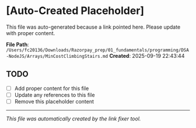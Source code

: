 # [Auto-Created Placeholder]

This file was auto-generated because a link pointed here.
Please update with proper content.

**File Path**: `/Users/fc20136/Downloads/Razorpay_prep/01_fundamentals/programming/DSA-NodeJS/Arrays/MinCostClimbingStairs.md`
**Created**: 2025-09-19 22:43:44

## TODO
- [ ] Add proper content for this file
- [ ] Update any references to this file
- [ ] Remove this placeholder content

---
*This file was automatically created by the link fixer tool.*
